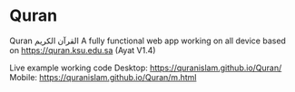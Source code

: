 # Quran
Quran القرآن الكريم
A fully functional web app working on all device based on https://quran.ksu.edu.sa (Ayat V1.4)

Live example working code
Desktop: https://quranislam.github.io/Quran/
Mobile: https://quranislam.github.io/Quran/m.html
